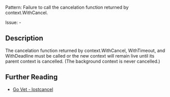 Pattern: Failure to call the cancelation function returned by context.WithCancel.

Issue: -

## Description

The cancelation function returned by context.WithCancel, WithTimeout, and
WithDeadline must be called or the new context will remain live until its
parent context is cancelled. (The background context is never cancelled.)

## Further Reading

* [Go Vet - lostcancel](https://golang.org/cmd/vet/#hdr-Failure_to_call_the_cancelation_function_returned_by_context.WithCancel.)